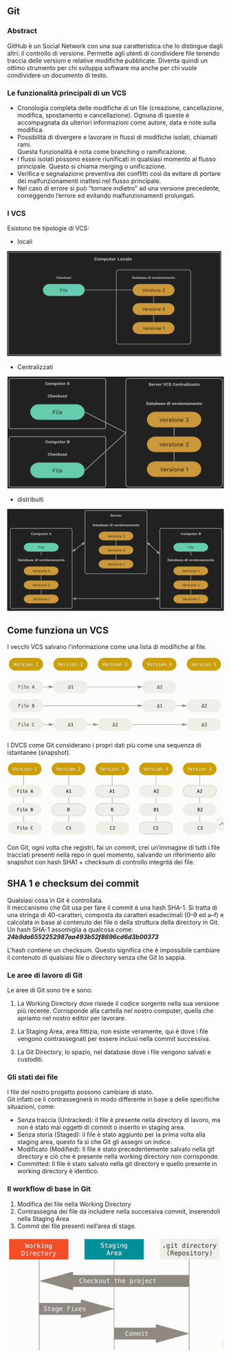 
## Git

### Abstract
GitHub è un Social Network con una sua caratteristica che lo distingue dagli altri: il controllo di versione.
Permette agli utenti di condividere file tenendo traccia delle versioni  e relative modifiche pubblicate.
Diventa quindi un ottimo strumento per chi sviluppa software ma anche per chi vuole condividere un documento di testo.

### Le funzionalità principali di un VCS

* Cronologia completa delle modifiche di un file (creazione, cancellazione, modifica, spostamento e cancellazione). Ognuna di queste è accompagnata da ulteriori informazioni come autore, data e note sulla modifica.
* Possibilità di divergere e lavorare in flussi di modifiche isolati, chiamati rami.<br> Questa funzionalità è nota come branching o ramificazione.
* I flussi isolati possono essere riunificati in qualsiasi momento al flusso principale. Questo si chiama merging o unificazione.
* Verifica e segnalazione preventiva dei conflitti così da evitare di portare dei malfunzionamenti inattesi nel flusso principale.
* Nel caso di errore si può “tornare indietro” ad una versione precedente, correggendo l’errore ed evitando malfunzionamenti prolungati.

### I VCS
Esistono tre tipologie di VCS: 
* locali

![alt text](Images/LVCS.PNG)

* Centralizzati

![alt text](Images/CVCS.PNG)

* distribuiti


![alt text](Images/DVCS.PNG)

## Come funziona un VCS

I vecchi VCS salvano l’informazione come una lista di modifiche ai file.

![alt text](Images/VCS.JPG)

I DVCS come Git considerano i propri dati più come una sequenza di istantanee (snapshot).

![alt text](Images/Git.PNG)

Con Git, ogni volta che registri, fai un commit, crei un’immagine di tutti i file tracciati presenti nella repo in quel momento, salvando un riferimento allo snapshot con hash SHA1 + checksum di controllo integrità dei file.

## SHA 1 e checksum dei commit 

Qualsiasi cosa in Git è controllata.<br> Il meccanismo che Git usa per fare il commit è una hash SHA-1. Si tratta di una stringa di 40-caratteri, composta da caratteri esadecimali (0–9 ed a–f) e calcolata in base al contenuto dei file o della struttura della directory in Git.<br> Un hash SHA-1 assomiglia a qualcosa come:<br>
***24b9da6552252987aa493b52f8696cd6d3b00373***<br>

L'hash contiene un checksum. Questo significa che è impossibile cambiare il contenuto di qualsiasi file o directory senza che Git lo sappia.

### Le aree di lavoro di Git

Le aree di Git sono tre e sono:

1. La Working Directory dove risiede il codice sorgente nella sua versione più recente. Corrisponde alla cartella nel nostro computer, quella che apriamo nel nostro editor per lavorare.

2. La Staging Area, area fittizia, non esiste veramente, qui è dove i file vengono contrassegnati per essere inclusi nella commit successiva.

3. La Git Directory, lo spazio, nel database dove i file vengono salvati e custoditi.

### Gli stati dei file

I file del nostro progetto possono cambiare di stato.<br> Git infatti ce li contrassegnerà in modo differente in base a delle specifiche situazioni, come:

* Senza traccia (Untracked): il file è presente nella directory di lavoro, ma non è stato mai oggetti di commit o inserito in staging area.
* Senza storia (Staged): il file è stato aggiunto per la prima volta alla staging area, questo fa sì che Git gli assegni un indice.
* Modificato (Modified): Il file è stato precedentemente salvato nella git directory e ciò che è presente nella working directory non corrisponde.
* Committed: Il file è stato salvato nella git directory e quello presente in working directory è identico.


### Il workflow di base in Git

1. Modifica dei file nella Working Directory
2. Contrassegna dei file da includere nella successiva commit, inserendoli nella Staging Area
3. Commit dei file presenti  nell’area di stage.

![alt text](Images/I_tre_stati_di_Git.PNG)